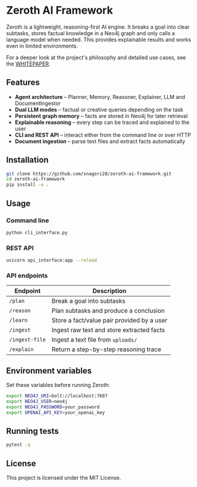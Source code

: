 # Zeroth AI Framework

Zeroth is a lightweight, reasoning-first AI engine. It breaks a goal into clear subtasks, stores factual knowledge in a Neo4j graph and only calls a language model when needed. This provides explainable results and works even in limited environments.

For a deeper look at the project's philosophy and detailed use cases, see the [WHITEPAPER](WHITEPAPER.md).

## Features
- **Agent architecture** – Planner, Memory, Reasoner, Explainer, LLM and DocumentIngestor
- **Dual LLM modes** – factual or creative queries depending on the task
- **Persistent graph memory** – facts are stored in Neo4j for later retrieval
- **Explainable reasoning** – every step can be traced and explained to the user
- **CLI and REST API** – interact either from the command line or over HTTP
- **Document ingestion** – parse text files and extract facts automatically

## Installation
```bash
git clone https://github.com/snagori28/zeroth-ai-framework.git
cd zeroth-ai-framework
pip install -e .
```

## Usage
### Command line
```bash
python cli_interface.py
```

### REST API
```bash
uvicorn api_interface:app --reload
```

### API endpoints
| Endpoint       | Description                                |
| -------------- | ------------------------------------------ |
| `/plan`        | Break a goal into subtasks                 |
| `/reason`      | Plan subtasks and produce a conclusion     |
| `/learn`       | Store a fact/value pair provided by a user |
| `/ingest`      | Ingest raw text and store extracted facts  |
| `/ingest-file` | Ingest a text file from `uploads/`         |
| `/explain`     | Return a step-by-step reasoning trace      |

## Environment variables
Set these variables before running Zeroth:
```bash
export NEO4J_URI=bolt://localhost:7687
export NEO4J_USER=neo4j
export NEO4J_PASSWORD=your_password
export OPENAI_API_KEY=your_openai_key
```

## Running tests
```bash
pytest -q
```

## License
This project is licensed under the MIT License.
